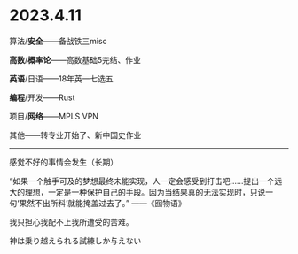 # 2023.4.11

算法/**安全**——备战铁三misc

**高数**/**概率论**——高数基础5完结、作业

**英语**/日语——18年英一七选五

**编程**/开发——Rust

项目/**网络**——MPLS VPN

其他——转专业开始了、新中国史作业

------

感觉不好的事情会发生（长期）

“如果一个触手可及的梦想最终未能实现，人一定会感受到打击吧……提出一个远大的理想，一定是一种保护自己的手段。因为当结果真的无法实现时，只说一句‘果然不出所料’就能掩盖过去了。” ——《囮物语》

我只担心我配不上我所遭受的苦难。

神は乗り越えられる試練しか与えない

